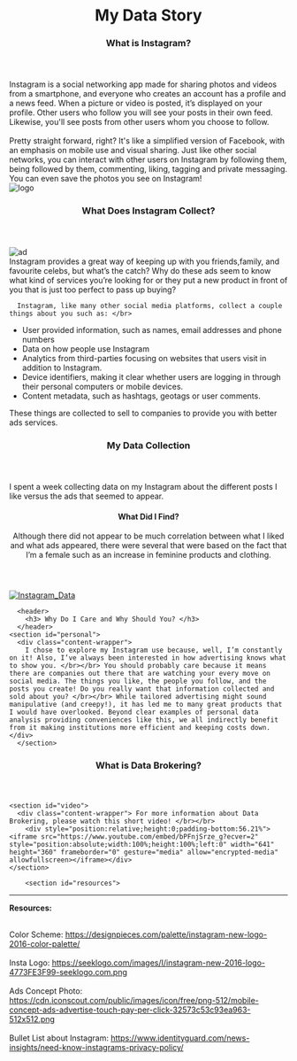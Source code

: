 <header> 
  <center> 
    <h1> My Data Story </h1>
  </center> 
  <h3> What is Instagram? </h3>
</header> 

<!--Introduction of Website Theme-->
<article> 
  <section id="intro">
    <div class ="media wrapper"> Instagram is a social networking app made for sharing photos and videos from a smartphone, and everyone who creates an account has a profile and a news feed. When a picture or video is posted, it’s displayed on your profile. Other users who follow you will see your posts in their own feed. Likewise, you'll see posts from other users whom you choose to follow.</br> </br> Pretty straight forward, right? It's like a simplified version of Facebook, with an emphasis on mobile use and visual sharing. Just like other social networks, you can interact with other users on Instagram by following them, being followed by them, commenting, liking, tagging and private messaging. You can even save the photos you see on Instagram!
  </div>
  <img
       src =https://seeklogo.com/images/I/instagram-new-2016-logo-4773FE3F99-seeklogo.com.png alt="logo">  
  </section>

<!-- Introduction of Data Brokering -->
<header> 
      <h3> What Does Instagram Collect? </h3> 
  </header>
<section id="background">
    <img
       src =https://cdn.iconscout.com/public/images/icon/free/png-512/mobile-concept-ads-advertise-touch-pay-per-click-32573c53c93ea963-512x512.png alt="ad">
    <div class ="bground"> Instagram provides a great way of keeping up with you friends,family, and favourite celebs, but what’s the catch? Why do these ads seem to know what kind of services you’re looking for or they put a new product in front of you that is just too perfect to pass up buying? 

      Instagram, like many other social media platforms, collect a couple things about you such as: </br>
<ul>
        <li>User provided information, such as names, email addresses and phone numbers
        <li>Data on how people use Instagram
        <li>Analytics from third-parties focusing on websites that users visit in addition to Instagram.
        <li>Device identifiers, making it clear whether users are logging in through their personal computers or mobile devices.
        <li>Content metadata, such as hashtags, geotags or user comments. 
</ul> 
These things are collected to sell to companies to provide you with better ads services. 
  </div>
</section> 

<!--Dataviz Section -->
<header>
  <h3> My Data Collection </h3>
</header>
  <section id="dataviz"> 
    <div class="content-wrapper"> I spent a week collecting data on my Instagram about the different posts I like versus the ads that seemed to appear.
      <header>
        <h4> What Did I Find? </h4>
          Although there did not appear to be much correlation between what I liked and what ads appeared, there were several that were based on the fact that I’m a female such as an increase in feminine products and clothing.  
        </div>
      <a href="https://ibb.co/f7ReS6"><img src="https://preview.ibb.co/cJfTLR/Instagram_Data.png" alt="Instagram_Data" border="0"></a>
      </section>
    
<!--Real Life Application -->
      <header> 
        <h3> Why Do I Care and Why Should You? </h3>
      </header>
    <section id="personal">
      <div class="content-wrapper">
        I chose to explore my Instagram use because, well, I’m constantly on it! Also, I’ve always been interested in how advertising knows what to show you. </br></br> You should probably care because it means there are companies out there that are watching your every move on social media. The things you like, the people you follow, and the posts you create! Do you really want that information collected and sold about you? </br></br> While tailored advertising might sound manipulative (and creepy!), it has led me to many great products that I would have overlooked. Beyond clear examples of personal data analysis providing conveniences like this, we all indirectly benefit from it making institutions more efficient and keeping costs down. </div>
      </section> 
<header> 
  <h3> What is Data Brokering? </h3>
</header> 

<!-- Video Section -->
    <section id="video"> 
      <div class="content-wrapper"> For more information about Data Brokering, please watch this short video! </br></br> 
		<div style="position:relative;height:0;padding-bottom:56.21%"><iframe src="https://www.youtube.com/embed/bPFnjSrze_g?ecver=2" style="position:absolute;width:100%;height:100%;left:0" width="641" height="360" frameborder="0" gesture="media" allow="encrypted-media" allowfullscreen></iframe></div>
    </section> 
        
<!-- Resources Section -->
        <section id="resources">
<hr>
          <b>Resources:</b></br></br>

Color Scheme: https://designpieces.com/palette/instagram-new-logo-2016-color-palette/ </br></br> Insta Logo: https://seeklogo.com/images/I/instagram-new-2016-logo-4773FE3F99-seeklogo.com.png </br></br> Ads Concept Photo: https://cdn.iconscout.com/public/images/icon/free/png-512/mobile-concept-ads-advertise-touch-pay-per-click-32573c53c93ea963-512x512.png </br></br>  Bullet List about Instagram: https://www.identityguard.com/news-insights/need-know-instagrams-privacy-policy/ 



